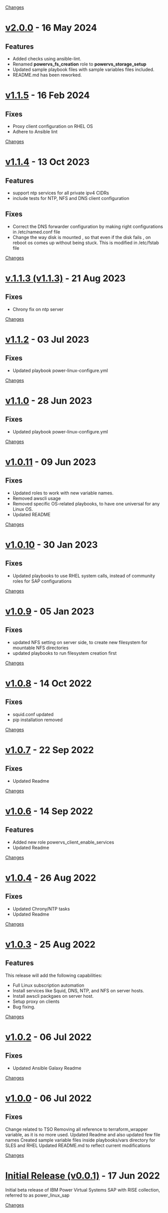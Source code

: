 [Changes](v2.0.0)


<a name="v2.0.0"></a>
# [v2.0.0](https://github.com/IBM/ansible-power-linux-sap/releases/tag/v2.0.0) - 16 May 2024

## Features
* Added checks using ansible-lint.
* Renamed **powervs_fs_creation** role to **powervs_storage_setup**
* Updated sample playbook files with sample variables files included.
* README.md has been reworked.


<a name="v1.1.5"></a>
# [v1.1.5](https://github.com/IBM/ansible-power-linux-sap/releases/tag/v1.1.5) - 16 Feb 2024

## Fixes
* Proxy client configuration on RHEL OS
* Adhere to Ansible lint


[Changes][v1.1.5]


<a name="v1.1.4"></a>
# [v1.1.4](https://github.com/IBM/ansible-power-linux-sap/releases/tag/v1.1.4) - 13 Oct 2023

## Features
* support ntp services for all private ipv4 CIDRs
* include tests for NTP, NFS and DNS client configuration

## Fixes
* Correct the DNS forwarder configuration by making right configurations in /etc/named.conf file
* Change the way disk is mounted , so that even if the disk fails , on reboot os comes up without being stuck. This is modified in /etc/fstab file

[Changes][v1.1.4]


<a name="v1.1.3"></a>
# [v.1.1.3 (v1.1.3)](https://github.com/IBM/ansible-power-linux-sap/releases/tag/v1.1.3) - 21 Aug 2023

## Fixes
* Chrony fix on ntp server

[Changes][v1.1.3]


<a name="v1.1.2"></a>
# [v1.1.2](https://github.com/IBM/ansible-power-linux-sap/releases/tag/v1.1.2) - 03 Jul 2023

## Fixes
* Updated playbook power-linux-configure.yml

[Changes][v1.1.2]


<a name="v1.1.0"></a>
# [v1.1.0](https://github.com/IBM/ansible-power-linux-sap/releases/tag/v1.1.0) - 28 Jun 2023

## Fixes
* Updated playbook power-linux-configure.yml

[Changes][v1.1.0]


<a name="v1.0.11"></a>
# [v1.0.11](https://github.com/IBM/ansible-power-linux-sap/releases/tag/v1.0.11) - 09 Jun 2023

## Fixes
* Updated roles to work with new variable names.
* Removed awscli usage
* Removed specific OS-related playbooks, to have one universal for any Linux OS.
* Updated README

[Changes][v1.0.11]


<a name="v1.0.10"></a>
# [v1.0.10](https://github.com/IBM/ansible-power-linux-sap/releases/tag/v1.0.10) - 30 Jan 2023

## Fixes
* Updated playbooks to use RHEL system calls, instead of community roles for SAP configurations

[Changes][v1.0.10]


<a name="v1.0.9"></a>
# [v1.0.9](https://github.com/IBM/ansible-power-linux-sap/releases/tag/v1.0.9) - 05 Jan 2023

## Fixes
* updated NFS setting on server side, to create new filesystem for mountable NFS directories
* updated playbooks to run filesystem creation first

[Changes][v1.0.9]


<a name="v1.0.8"></a>
# [v1.0.8](https://github.com/IBM/ansible-power-linux-sap/releases/tag/v1.0.8) - 14 Oct 2022

## Fixes
* squid.conf updated
* pip installation removed

[Changes][v1.0.8]


<a name="v1.0.7"></a>
# [v1.0.7](https://github.com/IBM/ansible-power-linux-sap/releases/tag/v1.0.7) - 22 Sep 2022

## Fixes
* Updated Readme

[Changes][v1.0.7]


<a name="v1.0.6"></a>
# [v1.0.6](https://github.com/IBM/ansible-power-linux-sap/releases/tag/v1.0.6) - 14 Sep 2022

## Features
* Added new role powervs_client_enable_services
* Updated Readme

[Changes][v1.0.6]


<a name="v1.0.4"></a>
# [v1.0.4](https://github.com/IBM/ansible-power-linux-sap/releases/tag/v1.0.4) - 26 Aug 2022

## Fixes
* Updated Chrony/NTP tasks
* Updated Readme

[Changes][v1.0.4]


<a name="v1.0.3"></a>
# [v1.0.3](https://github.com/IBM/ansible-power-linux-sap/releases/tag/v1.0.3) - 25 Aug 2022

## Features
This release will add the following capabilities:

- Full Linux subscription automation
- Install services like Squid, DNS, NTP, and NFS on server hosts.
- Install awscli packgaes on server host.
- Setup proxy on clients
- Bug fixing.

[Changes][v1.0.3]


<a name="v1.0.2"></a>
# [v1.0.2](https://github.com/IBM/ansible-power-linux-sap/releases/tag/v1.0.2) - 06 Jul 2022

## Fixes
* Updated Ansible Galaxy Readme

[Changes][v1.0.2]


<a name="v1.0.0"></a>
# [v1.0.0](https://github.com/IBM/ansible-power-linux-sap/releases/tag/v1.0.0) - 06 Jul 2022

## Fixes

Change related to TSO
Removing all reference to terraform_wrapper variable, as it is no more used. Updated Readme and also updated few file names
Created sample variable files inside playbooks/vars directory for SLES and RHEL
Updated README.md to reflect current modifications

[Changes][v1.0.0]


<a name="v0.0.1"></a>
# [Initial Release (v0.0.1)](https://github.com/IBM/ansible-power-linux-sap/releases/tag/v0.0.1) - 17 Jun 2022

Initial beta release of IBM Power Virtual Systems SAP with RISE collection, referred to as power_linux_sap

[Changes][v0.0.1]


[v1.1.5]: https://github.com/IBM/ansible-power-linux-sap/compare/v1.1.4...v1.1.5
[v1.1.4]: https://github.com/IBM/ansible-power-linux-sap/compare/v1.1.3...v1.1.4
[v1.1.3]: https://github.com/IBM/ansible-power-linux-sap/compare/v1.1.2...v1.1.3
[v1.1.2]: https://github.com/IBM/ansible-power-linux-sap/compare/v1.1.0...v1.1.2
[v1.1.0]: https://github.com/IBM/ansible-power-linux-sap/compare/v1.0.11...v1.1.0
[v1.0.11]: https://github.com/IBM/ansible-power-linux-sap/compare/v1.0.10...v1.0.11
[v1.0.10]: https://github.com/IBM/ansible-power-linux-sap/compare/v1.0.9...v1.0.10
[v1.0.9]: https://github.com/IBM/ansible-power-linux-sap/compare/v1.0.8...v1.0.9
[v1.0.8]: https://github.com/IBM/ansible-power-linux-sap/compare/v1.0.7...v1.0.8
[v1.0.7]: https://github.com/IBM/ansible-power-linux-sap/compare/v1.0.6...v1.0.7
[v1.0.6]: https://github.com/IBM/ansible-power-linux-sap/compare/v1.0.4...v1.0.6
[v1.0.4]: https://github.com/IBM/ansible-power-linux-sap/compare/v1.0.3...v1.0.4
[v1.0.3]: https://github.com/IBM/ansible-power-linux-sap/compare/v1.0.2...v1.0.3
[v1.0.2]: https://github.com/IBM/ansible-power-linux-sap/compare/v1.0.0...v1.0.2
[v1.0.0]: https://github.com/IBM/ansible-power-linux-sap/compare/v0.0.1...v1.0.0
[v0.0.1]: https://github.com/IBM/ansible-power-linux-sap/tree/v0.0.1
